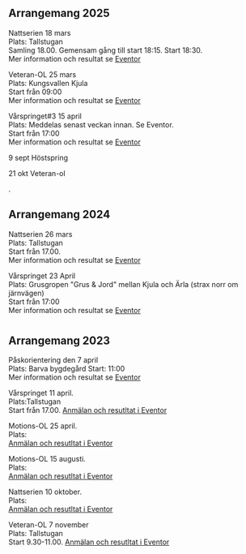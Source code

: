 ## Arrangemang 2025

Nattserien 18 mars  
Plats: Tallstugan  
Samling 18.00. Gemensam gång till start 18:15. Start 18:30.  
Mer information och resultat se [Eventor](https://eventor.orientering.se/Events/Show/53168)

Veteran-OL 25 mars  
Plats: Kungsvallen Kjula  
Start från 09:00  
Mer information och resultat se [Eventor](https://eventor.orientering.se/Events/Show/53155)

Vårspringet#3 15 april  
Plats: Meddelas senast veckan innan. Se Eventor.  
Start från 17:00  
Mer information och resultat se [Eventor](https://eventor.orientering.se/Events/Show/53169)


9 sept	Höstspring


21 okt 	Veteran-ol

.

## Arrangemang 2024

Nattserien 26 mars  
Plats: Tallstugan  
Start från 17.00.  
Mer information och resultat se [Eventor](https://eventor.orientering.se/Events/Show/48224)

Vårspringet 23 April  
Plats: Grusgropen "Grus & Jord" mellan Kjula och Ärla (strax norr om järnvägen)  
Start från 17:00  
Mer information och resultat se [Eventor](https://eventor.orientering.se/Events/Show/48225)
#
## Arrangemang 2023

Påskorientering den 7 april  
Plats: Barva bygdegård
Start: 11:00  
Mer information och resultat se [Eventor](https://eventor.orientering.se/Events/Show/40272)
  
    
Vårspringet 11 april.   
Plats:Tallstugan  
Start från 17.00.  [Anmälan och resutltat i Eventor](https://eventor.orientering.se/Events/Show/44946)


Motions-OL 25 april.  
Plats:  
[Anmälan och resutltat i Eventor](https://eventor.orientering.se/Events/Show/45005)


Motions-OL 15 augusti.  
Plats:  
[Anmälan och resutltat i Eventor](https://eventor.orientering.se/Events/Show/45927)


Nattserien 10 oktober.  
Plats:  
[Anmälan och resutltat i Eventor](https://eventor.orientering.se/Events/Show/47315)


Veteran-OL 7 november  
Plats:  Tallstugan  
 Start 9.30-11.00. 
 [Anmälan och resutltat i Eventor](https://eventor.orientering.se/Events/Show/47317)

